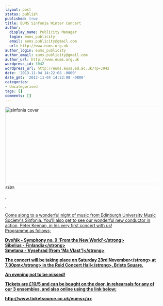 ```yaml
---
layout: post
status: publish
published: true
title: EUMS Sinfonia Winter Concert
author:
  display_name: Publicity Manager
  login: eums_publicity
  email: eums.publicity@gmail.com
  url: http://www.eums.org.uk
author_login: eums_publicity
author_email: eums.publicity@gmail.com
author_url: http://www.eums.org.uk
wordpress_id: 3042
wordpress_url: http://eums.eusa.ed.ac.uk/?p=3042
date: '2013-11-04 14:22:08 -0800'
date_gmt: '2013-11-04 14:22:08 -0800'
categories:
- Uncategorised
tags: []
comments: []
---
```

<p><a href="http:&#47;&#47;eums.eusa.ed.ac.uk&#47;wp-content&#47;uploads&#47;2013&#47;11&#47;sinfonia-cover.jpg"><img class="alignleft size-full wp-image-3045" alt="sinfonia cover" src="http:&#47;&#47;eums.eusa.ed.ac.uk&#47;wp-content&#47;uploads&#47;2013&#47;11&#47;sinfonia-cover.jpg" width="899" height="254" &#47;><&#47;a></p>
<p>&nbsp;</p>
<p>&nbsp;</p>
<p>Come along to a wonderful night of music from Edinburgh University Music Society's Sinfonia. You'll also get to see our wonderful new conductor in action, Peter Keenan, in his very first concert with us!<br />
Programme as follows;</p>
<p><strong>Dvoř&aacute;k - Symphony no. 9 'From the New World'<&#47;strong><br />
<strong>Sibelius - Finlandia<&#47;strong><br />
<strong>Smetana - Vysehrad [from 'Ma Vlast']<&#47;strong></p>
<p>The concert will be taking place on<strong> Saturday 23rd November<&#47;strong> at <strong>7.30pm<&#47;strong> in the <strong>Reid Concert Hall<&#47;strong>, Bristo Square.</p>
<p>An evening not to be missed!</p>
<p>Tickets are &pound;10&#47;5 and can be bought on the door, in rehearsals for any of our 3 ensembles, and also online using the link below;</p>
<p><a href="http:&#47;&#47;www.ticketsource.co.uk&#47;eums">http:&#47;&#47;www.ticketsource.co.uk&#47;eums<&#47;a></p>
